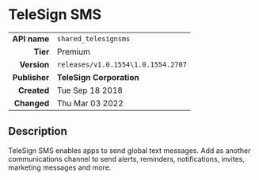 # TeleSign SMS
| | |
|-:|-|
|**API name**|`shared_telesignsms`|
|**Tier**|Premium|
|**Version**|`releases/v1.0.1554\1.0.1554.2707`|
|**Publisher**|**TeleSign Corporation**|
|**Created**|Tue Sep 18 2018|
|**Changed**|Thu Mar 03 2022|

## Description
TeleSign SMS enables apps to send global text messages. Add as another communications channel to send alerts, reminders, notifications, invites, marketing messages and more.
